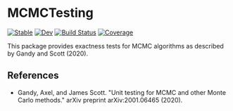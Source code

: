 # MCMCTesting

[![Stable](https://img.shields.io/badge/docs-stable-blue.svg)](https://Red-Portal.github.io/MCMCTesting.jl/stable/)
[![Dev](https://img.shields.io/badge/docs-dev-blue.svg)](https://Red-Portal.github.io/MCMCTesting.jl/dev/)
[![Build Status](https://github.com/Red-Portal/MCMCTesting.jl/actions/workflows/CI.yml/badge.svg?branch=main)](https://github.com/Red-Portal/MCMCTesting.jl/actions/workflows/CI.yml?query=branch%3Amain)
[![Coverage](https://codecov.io/gh/Red-Portal/MCMCTesting.jl/branch/main/graph/badge.svg)](https://codecov.io/gh/Red-Portal/MCMCTesting.jl)

This package provides exactness tests for MCMC algorithms as described by Gandy and Scott (2020).

## References
* Gandy, Axel, and James Scott. "Unit testing for MCMC and other Monte Carlo methods." arXiv preprint arXiv:2001.06465 (2020).

